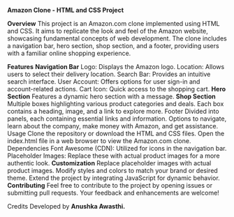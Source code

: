 **Amazon Clone - HTML and CSS Project**

**Overview**
This project is an Amazon.com clone implemented using HTML and CSS. It aims to replicate the look and feel of the Amazon website, showcasing fundamental concepts of web development. 
The clone includes a navigation bar, hero section, shop section, and a footer, providing users with a familiar online shopping experience.

**Features**
**Navigation Bar**
Logo: Displays the Amazon logo.
Location: Allows users to select their delivery location.
Search Bar: Provides an intuitive search interface.
User Account: Offers options for user sign-in and account-related actions.
Cart Icon: Quick access to the shopping cart.
**Hero Section**
Features a dynamic hero section with a message.
**Shop Section**
Multiple boxes highlighting various product categories and deals.
Each box contains a heading, image, and a link to explore more.
Footer
Divided into panels, each containing essential links and information.
Options to navigate, learn about the company, make money with Amazon, and get assistance.
Usage
Clone the repository or download the HTML and CSS files.
Open the index.html file in a web browser to view the Amazon.com clone.
Dependencies
Font Awesome (CDN): Utilized for icons in the navigation bar.
Placeholder Images: Replace these with actual product images for a more authentic look.
**Customization**
Replace placeholder images with actual product images.
Modify styles and colors to match your brand or desired theme.
Extend the project by integrating JavaScript for dynamic behavior.
**Contributing**
Feel free to contribute to the project by opening issues or submitting pull requests. Your feedback and enhancements are welcome!

Credits
Developed by **Anushka Awasthi.**
